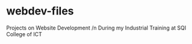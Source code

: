# webdev-files
Projects on Website Development /n
During my Industrial Training at SQI College of ICT
